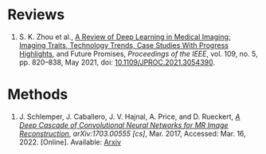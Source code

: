 # Reviews

1. S. K. Zhou  et al., [A Review of Deep Learning in Medical Imaging: Imaging Traits, Technology Trends, Case Studies With Progress Highlights](https://ieeexplore.ieee.org/document/9363915), and Future Promises, _Proceedings of the IEEE_, vol. 109, no. 5, pp. 820–838, May 2021, doi: [10.1109/JPROC.2021.3054390](https://doi.org/10.1109/JPROC.2021.3054390).

# Methods

1. J. Schlemper, J. Caballero, J. V. Hajnal, A. Price, and D. Rueckert, [*A Deep Cascade of Convolutional Neural Networks for MR Image Reconstruction*](MRI/Methods/DCCNN.md), _arXiv:1703.00555 [cs]_, Mar. 2017, Accessed: Mar. 16, 2022. [Online]. Available: [Arxiv](http://arxiv.org/abs/1703.00555)